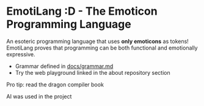 # EmotiLang :D - The Emoticon Programming Language

An esoteric programming language that uses **only emoticons** as tokens! EmotiLang proves that programming can be both functional and emotionally expressive.

- Grammar defined in [docs/grammar.md](docs/grammar.md)
- Try the web playground linked in the about repository section

Pro tip: read the dragon compiler book

AI was used in the project
